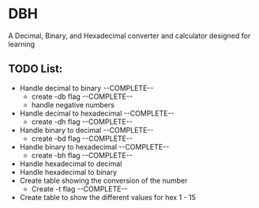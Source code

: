 # DBH
A Decimal, Binary, and Hexadecimal converter and calculator designed for learning
## TODO List:
- Handle decimal to binary --COMPLETE--
    - create -db flag --COMPLETE--
    - handle negative numbers
- Handle decimal to hexadecimal --COMPLETE--
    - create -dh flag --COMPLETE--
- Handle binary to decimal --COMPLETE--
    - create -bd flag --COMPLETE--
- Handle binary to hexadecimal --COMPLETE--
    - create -bh flag --COMPLETE--
- Handle hexadecimal to decimal
- Handle hexadecimal to binary
- Create table showing the conversion of the number
    - Create -t flag --COMPLETE--
- Create table to show the different values for hex 1 - 15
